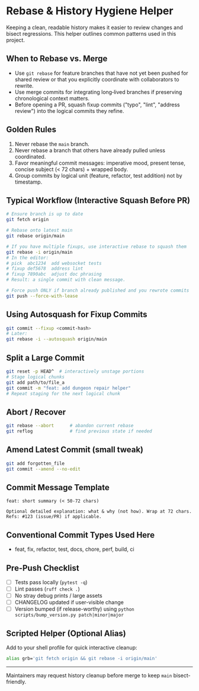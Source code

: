 # Rebase & History Hygiene Helper

Keeping a clean, readable history makes it easier to review changes and bisect regressions. This helper outlines common patterns used in this project.

## When to Rebase vs. Merge
- Use `git rebase` for feature branches that have not yet been pushed for shared review or that you explicitly coordinate with collaborators to rewrite.
- Use merge commits for integrating long‑lived branches if preserving chronological context matters.
- Before opening a PR, squash fixup commits ("typo", "lint", "address review") into the logical commits they refine.

## Golden Rules
1. Never rebase the `main` branch.
2. Never rebase a branch that others have already pulled unless coordinated.
3. Favor meaningful commit messages: imperative mood, present tense, concise subject (< 72 chars) + wrapped body.
4. Group commits by logical unit (feature, refactor, test addition) not by timestamp.

## Typical Workflow (Interactive Squash Before PR)
```bash
# Ensure branch is up to date
git fetch origin

# Rebase onto latest main
git rebase origin/main

# If you have multiple fixups, use interactive rebase to squash them
git rebase -i origin/main
# In the editor:
# pick  abc1234  add websocket tests
# fixup def5678  address lint
# fixup 7890abc  adjust doc phrasing
# Result: a single commit with clean message.

# Force push ONLY if branch already published and you rewrote commits
git push --force-with-lease
```

## Using Autosquash for Fixup Commits
```bash
git commit --fixup <commit-hash>
# Later:
git rebase -i --autosquash origin/main
```

## Split a Large Commit
```bash
git reset -p HEAD^  # interactively unstage portions
# Stage logical chunks
git add path/to/file_a
git commit -m "feat: add dungeon repair helper"
# Repeat staging for the next logical chunk
```

## Abort / Recover
```bash
git rebase --abort      # abandon current rebase
git reflog              # find previous state if needed
```

## Amend Latest Commit (small tweak)
```bash
git add forgotten_file
git commit --amend --no-edit
```

## Commit Message Template
```
feat: short summary (< 50-72 chars)

Optional detailed explanation: what & why (not how). Wrap at 72 chars.
Refs: #123 (issue/PR) if applicable.
```

## Conventional Commit Types Used Here
- feat, fix, refactor, test, docs, chore, perf, build, ci

## Pre-Push Checklist
- [ ] Tests pass locally (`pytest -q`)
- [ ] Lint passes (`ruff check .`)
- [ ] No stray debug prints / large assets
- [ ] CHANGELOG updated if user-visible change
- [ ] Version bumped (if release-worthy) using `python scripts/bump_version.py patch|minor|major`

## Scripted Helper (Optional Alias)
Add to your shell profile for quick interactive cleanup:
```bash
alias grb='git fetch origin && git rebase -i origin/main'
```

---
Maintainers may request history cleanup before merge to keep `main` bisect-friendly.
